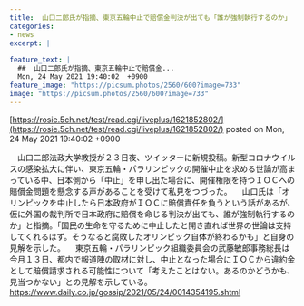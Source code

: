 ```yaml
---
title:  山口二郎氏が指摘、東京五輪中止で賠償金判決が出ても「誰が強制執行するのか」  
categories:
- news
excerpt: |
  
feature_text: |
  ##  山口二郎氏が指摘、東京五輪中止で賠償金...
  Mon, 24 May 2021 19:40:02  +0900
feature_image: "https://picsum.photos/2560/600?image=733"
image: "https://picsum.photos/2560/600?image=733"
---
```


[https://rosie.5ch.net/test/read.cgi/liveplus/1621852802/](https://rosie.5ch.net/test/read.cgi/liveplus/1621852802/)
posted on Mon, 24 May 2021 19:40:02  +0900

<!--more-->

　山口二郎法政大学教授が２３日夜、ツイッターに新規投稿。新型コロナウイルスの感染拡大に伴い、東京五輪・パラリンピックの開催中止を求める世論が高まっている中、日本側から「中止」を申し出た場合に、開催権限を持つＩＯＣへの賠償金問題を懸念する声があることを受けて私見をつづった。 　山口氏は「オリンピックを中止したら日本政府がＩＯＣに賠償責任を負うという話があるが、仮に外国の裁判所で日本政府に賠償を命じる判決が出ても、誰が強制執行するのか」と指摘。「国民の生命を守るために中止したと開き直れば世界の世論は支持してくれるはず。そうなると腐敗したオリンピック自体が終わるかも」と自身の見解を示した。 　東京五輪・パラリンピック組織委員会の武藤敏郎事務総長は今月１３日、都内で報道陣の取材に対し、中止となった場合にＩＯＣから違約金として賠償請求される可能性について「考えたことはない。あるのかどうかも、見当つかない」との見解を示している。 https://www.daily.co.jp/gossip/2021/05/24/0014354195.shtml
